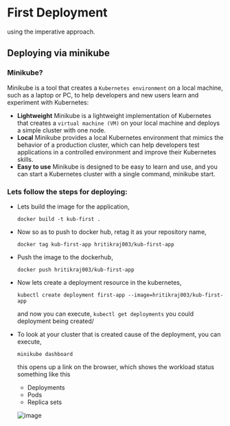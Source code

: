 # First Deployment

using the imperative approach.

## Deploying via minikube

### Minikube?

Minikube is a tool that creates a `Kubernetes environment` on a local machine, such as a laptop or PC, to help developers and new users learn and experiment with Kubernetes: 

- **Lightweight**
Minikube is a lightweight implementation of Kubernetes that creates a `virtual machine (VM)` on your local machine and deploys a simple cluster with one node. 
- **Local**
Minikube provides a local Kubernetes environment that mimics the behavior of a production cluster, which can help developers test applications in a controlled environment and improve their Kubernetes skills. 
- **Easy to use**
Minikube is designed to be easy to learn and use, and you can start a Kubernetes cluster with a single command, minikube start.

### Lets follow the steps for deploying:

- Lets build the image for the application,
  ```
  docker build -t kub-first .  
  ```

- Now so as to push to docker hub, retag it as your repository name,
  ```
  docker tag kub-first-app hritikraj003/kub-first-app 
  ```
- Push the image to the dockerhub,
  ```
  docker push hritikraj003/kub-first-app 
  ```
- Now lets create a deployment resource in the kubernetes,
  ```
  kubectl create deployment first-app --image=hritikraj003/kub-first-app
  ```
   and now you can execute, `kubectl get deployments` you could deployment being created/
- To look at your cluster that is created cause of the deployment, you can execute,

  ```
  minikube dashboard
  ```
  this opens up a link on the browser, which shows the workload status something like this
   - Deployments
   - Pods
   - Replica sets

  ![image](https://github.com/user-attachments/assets/97fa468e-f431-44a4-9738-7fa2a283ab01)

